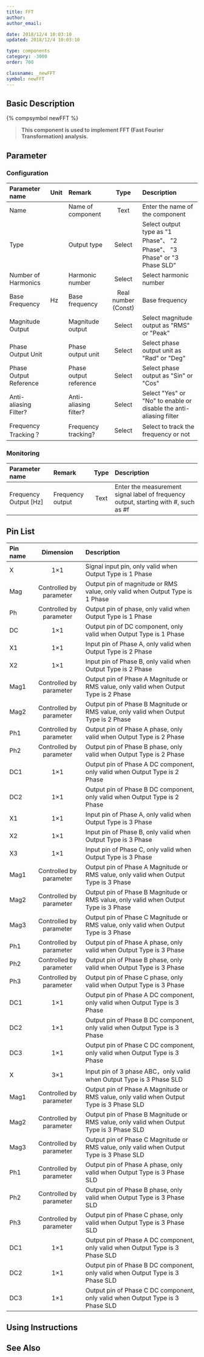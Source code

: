 ```yaml
---
title: FFT
author:
author_email:

date: 2018/12/4 10:03:10
updated: 2018/12/4 10:03:10

type: components
category: -3000
order: 700

classname: _newFFT
symbol: newFFT
---
```


## Basic Description

{% compsymbol newFFT %}

> **This component is used to implement FFT (Fast Fourier Transformation) analysis.**

## Parameter

### Configuration

| Parameter name         | Unit | Remark                 |        Type         | Description                                                              |
| :--------------------- | :--- | :--------------------- | :-----------------: | :----------------------------------------------------------------------- |
| Name                   |      | Name of component      |        Text         | Enter the name of the component                                          |
| Type                   |      | Output type            |       Select        | Select output type as "1 Phase"、 "2 Phase"、 "3 Phase" or "3 Phase SLD" |
| Number of Harmonics    |      | Harmonic number        |       Select        | Select harmonic number                                                   |
| Base Frequency         | Hz   | Base frequency         | Real number (Const) | Base frequency                                                           |
| Magnitude Output       |      | Magnitude output       |       Select        | Select magnitude output as "RMS" or "Peak"                               |
| Phase Output Unit      |      | Phase output unit      |       Select        | Select phase output unit as "Rad" or "Deg"                               |
| Phase Output Reference |      | Phase output reference |       Select        | Select phase output as "Sin" or "Cos"                                    |
| Anti-aliasing Filter?  |      | Anti-aliasing filter?  |       Select        | Select "Yes" or "No" to enable or disable the anti-aliasing filter       |
| Frequency Tracking？   |      | Frequency tracking?    |       Select        | Select to track the frequency or not                                     |

### Monitoring

| Parameter name          | Remark           | Type | Description                                                                         |
| :---------------------- | :--------------- | :--: | :---------------------------------------------------------------------------------- |
| Frequency Output \[Hz\] | Frequency output | Text | Enter the measurement signal label of frequency output, starting with #, such as #f |

## Pin List

| Pin name |        Dimension        | Description                                                                              |
| :------- | :---------------------: | :--------------------------------------------------------------------------------------- |
| X        |           1×1           | Signal input pin, only valid when Output Type is 1 Phase                                 |
| Mag      | Controlled by parameter | Output pin of magnitude or RMS value, only valid when Output Type is 1 Phase             |
| Ph       | Controlled by parameter | Output pin of phase, only valid when Output Type is 1 Phase                              |
| DC       |           1×1           | Output pin of DC component, only valid when Output Type is 1 Phase                       |
| X1       |           1×1           | Input pin of Phase A, only valid when Output Type is 2 Phase                             |
| X2       |           1×1           | Input pin of Phase B, only valid when Output Type is 2 Phase                             |
| Mag1     | Controlled by parameter | Output pin of Phase A Magnitude or RMS value, only valid when Output Type is 2 Phase     |
| Mag2     | Controlled by parameter | Output pin of Phase B Magnitude or RMS value, only valid when Output Type is 2 Phase     |
| Ph1      | Controlled by parameter | Output pin of Phase A phase, only valid when Output Type is 2 Phase                      |
| Ph2      | Controlled by parameter | Output pin of Phase B phase, only valid when Output Type is 2 Phase                      |
| DC1      |           1×1           | Output pin of Phase A DC component, only valid when Output Type is 2 Phase               |
| DC2      |           1×1           | Output pin of Phase B DC component, only valid when Output Type is 2 Phase               |
| X1       |           1×1           | Input pin of Phase A, only valid when Output Type is 3 Phase                             |
| X2       |           1×1           | Input pin of Phase B, only valid when Output Type is 3 Phase                             |
| X3       |           1×1           | Input pin of Phase C, only valid when Output Type is 3 Phase                             |
| Mag1     | Controlled by parameter | Output pin of Phase A Magnitude or RMS value, only valid when Output Type is 3 Phase     |
| Mag2     | Controlled by parameter | Output pin of Phase B Magnitude or RMS value, only valid when Output Type is 3 Phase     |
| Mag3     | Controlled by parameter | Output pin of Phase C Magnitude or RMS value, only valid when Output Type is 3 Phase     |
| Ph1      | Controlled by parameter | Output pin of Phase A phase, only valid when Output Type is 3 Phase                      |
| Ph2      | Controlled by parameter | Output pin of Phase B phase, only valid when Output Type is 3 Phase                      |
| Ph3      | Controlled by parameter | Output pin of Phase C phase, only valid when Output Type is 3 Phase                      |
| DC1      |           1×1           | Output pin of Phase A DC component, only valid when Output Type is 3 Phase               |
| DC2      |           1×1           | Output pin of Phase B DC component, only valid when Output Type is 3 Phase               |
| DC3      |           1×1           | Output pin of Phase C DC component, only valid when Output Type is 3 Phase               |
| X        |           3×1           | Input pin of 3 phase ABC，only valid when Output Type is 3 Phase SLD                     |
| Mag1     | Controlled by parameter | Output pin of Phase A Magnitude or RMS value, only valid when Output Type is 3 Phase SLD |
| Mag2     | Controlled by parameter | Output pin of Phase B Magnitude or RMS value, only valid when Output Type is 3 Phase SLD |
| Mag3     | Controlled by parameter | Output pin of Phase C Magnitude or RMS value, only valid when Output Type is 3 Phase SLD |
| Ph1      | Controlled by parameter | Output pin of Phase A phase, only valid when Output Type is 3 Phase SLD                  |
| Ph2      | Controlled by parameter | Output pin of Phase B phase, only valid when Output Type is 3 Phase SLD                  |
| Ph3      | Controlled by parameter | Output pin of Phase C phase, only valid when Output Type is 3 Phase SLD                  |
| DC1      |           1×1           | Output pin of Phase A DC component, only valid when Output Type is 3 Phase SLD           |
| DC2      |           1×1           | Output pin of Phase B DC component, only valid when Output Type is 3 Phase SLD           |
| DC3      |           1×1           | Output pin of Phase C DC component, only valid when Output Type is 3 Phase SLD           |

## Using Instructions

## See Also

